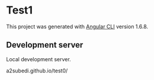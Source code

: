 # Test1

This project was generated with [Angular CLI](https://github.com/angular/angular-cli) version 1.6.8.

## Development server

Local development server.


a2subedi.github.io/test0/
